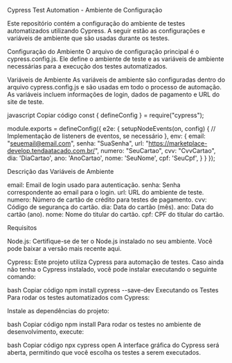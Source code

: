 Cypress Test Automation - Ambiente de Configuração


Este repositório contém a configuração do ambiente de testes automatizados utilizando Cypress. A seguir estão as configurações e variáveis de ambiente que são usadas durante os testes.

Configuração do Ambiente
O arquivo de configuração principal é o cypress.config.js. Ele define o ambiente de teste e as variáveis de ambiente necessárias para a execução dos testes automatizados.

Variáveis de Ambiente
As variáveis de ambiente são configuradas dentro do arquivo cypress.config.js e são usadas em todo o processo de automação. As variáveis incluem informações de login, dados de pagamento e URL do site de teste.

javascript
Copiar código
const { defineConfig } = require("cypress");

module.exports = defineConfig({
  e2e: {
    setupNodeEvents(on, config) {
      // Implementação de listeners de eventos, se necessário
    },
    env: {
      email: "seuemail@email.com",
      senha: "SuaSenha",
      url: "https://marketplace-develop.tendaatacado.com.br/",
      numero: "SeuCartao",
      cvv: "CvvCartao",
      dia: 'DiaCartao',
      ano: 'AnoCartao',
      nome: 'SeuNome',
      cpf: 'SeuCpf',
    }
  }
});

Descrição das Variáveis de Ambiente

email: Email de login usado para autenticação.
senha: Senha correspondente ao email para o login.
url: URL do ambiente de teste.
numero: Número de cartão de crédito para testes de pagamento.
cvv: Código de segurança do cartão.
dia: Data do cartão (mês).
ano: Data do cartão (ano).
nome: Nome do titular do cartão.
cpf: CPF do titular do cartão.

Requisitos

Node.js: Certifique-se de ter o Node.js instalado no seu ambiente. Você pode baixar a versão mais recente aqui.

Cypress: Este projeto utiliza Cypress para automação de testes. Caso ainda não tenha o Cypress instalado, você pode instalar executando o seguinte comando:

bash
Copiar código
npm install cypress --save-dev
Executando os Testes
Para rodar os testes automatizados com Cypress:

Instale as dependências do projeto:

bash
Copiar código
npm install
Para rodar os testes no ambiente de desenvolvimento, execute:

bash
Copiar código
npx cypress open
A interface gráfica do Cypress será aberta, permitindo que você escolha os testes a serem executados.